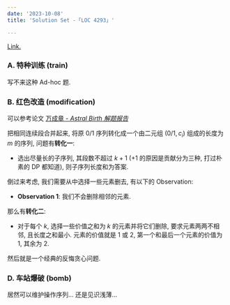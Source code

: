 ```yaml
---
date: '2023-10-08'
title: 'Solution Set -「LOC 4293」'

---
```


[Link.](http://222.180.160.110:1024/contest/4293/)

### A. 特种训练 (train)

写不来这种 Ad-hoc 题.

### B. 红色改造 (modification)

可以参考论文 [万成章 - *Astral Birth 解题报告*](../posts/sols-20231008/solution.pdf)

把相同连续段合并起来, 将原 $0/1$ 序列转化成一个由二元组 $(0/1, c_i)$ 组成的长度为 $m$ 的序列, 问题有**转化一**:

- 选出尽量长的子序列, 其段数不超过 $k+1$ ($+1$ 的原因是贡献分为三种, 打过朴素的 DP 都知道), 则子序列长度和为答案.

倒过来考虑, 我们需要从中选择一些元素删去, 有以下的 Observation:

- **Observation 1**: 我们不会删除相邻的元素.

那么有**转化二**:

- 对于每个 $k$, 选择一些价值之和为 $k$ 的元素并将它们删除, 要求元素两两不相邻, 且长度之和最小. 元素的价值就是 $1$ 或 $2$, 第一个和最后一个元素的价值为 $1$, 其余为 $2$.

然后就是一个经典的反悔贪心问题.

### D. 车站爆破 (bomb)

居然可以维护操作序列... 还是见识浅薄...